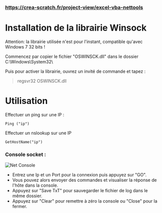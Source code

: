 ### https://crea-scratch.fr/project-view/excel-vba-nettools

# Installation de la librairie Winsock

Attention: la librairie utilisée n'est pour l'instant, compatible qu'avec Windows 7 32 bits !

Commencez par copier le fichier "OSWINSCK.dll" dans le dossier C:\Windows\System32\

Puis pour activer la librairie, ouvrez un invité de commande et tapez :

> regsvr32 OSWINSCK.dll

# Utilisation

Effectuer un ping sur une IP :
```
Ping ("ip")
```

Effectuer un nslookup sur une IP
```
GetHostName("ip")
```

### Console socket :

![Net Console](https://crea-scratch.fr/wp-content/uploads/2016/11/console.jpg)

- Entrez une Ip et un Port pour la connexion puis appuyez sur "GO".
- Vous pouvez alors envoyer des commandes et visualiser la réponse de l'hôte dans la console.
- Appuyez sur "Save TxT" pour sauvegarder le fichier de log dans le même dossier.
- Appuyez sur "Clear" pour remettre à zéro la console ou "Close" pour la fermer.
